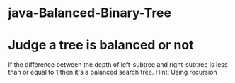 # java-Balanced-Binary-Tree
# Judge a tree is balanced or not
If the difference between the depth of left-subtree and right-subtree is less than or equal to 1,then it's a balanced search tree.
Hint:
Using recursion
